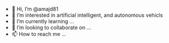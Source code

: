 - 👋 Hi, I’m @amajd81
- 👀 I’m interested in artificial intelligent, and autonomous vehicls
- 🌱 I’m currently learning ...
- 💞️ I’m looking to collaborate on ...
- 📫 How to reach me ...

<!---
amajd81/amajd81 is a ✨ special ✨ repository because its `README.md` (this file) appears on your GitHub profile.
You can click the Preview link to take a look at your changes.
--->
